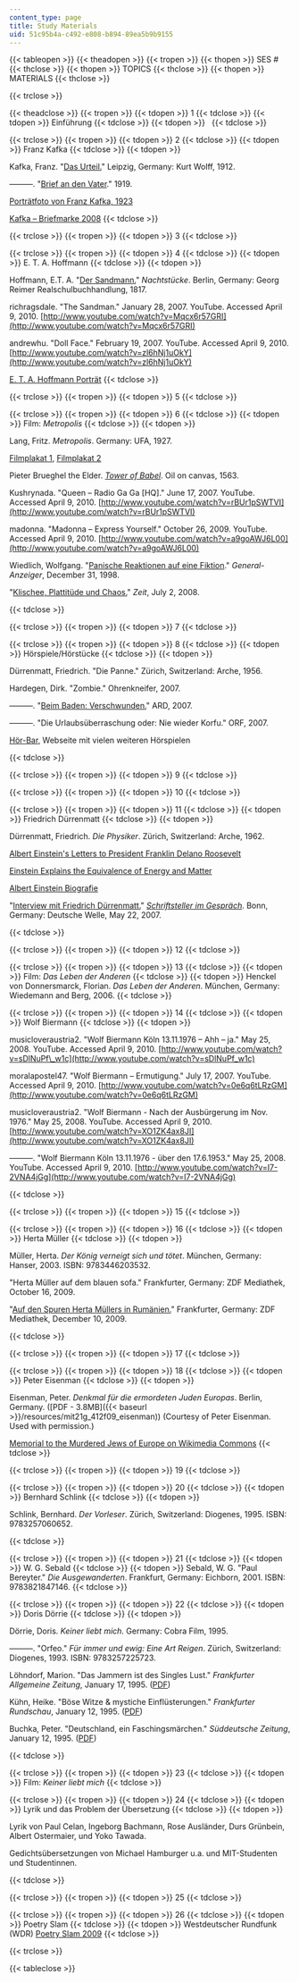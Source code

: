 ```yaml
---
content_type: page
title: Study Materials
uid: 51c95b4a-c492-e808-b894-89ea5b9b9155
---
```


{{< tableopen >}}
{{< theadopen >}}
{{< tropen >}}
{{< thopen >}}
SES #
{{< thclose >}}
{{< thopen >}}
TOPICS
{{< thclose >}}
{{< thopen >}}
MATERIALS
{{< thclose >}}

{{< trclose >}}

{{< theadclose >}}
{{< tropen >}}
{{< tdopen >}}
1
{{< tdclose >}}
{{< tdopen >}}
Einführung
{{< tdclose >}}
{{< tdopen >}}
 
{{< tdclose >}}

{{< trclose >}}
{{< tropen >}}
{{< tdopen >}}
2
{{< tdclose >}}
{{< tdopen >}}
Franz Kafka
{{< tdclose >}}
{{< tdopen >}}


Kafka, Franz. "[Das Urteil.](http://de.wikisource.org/wiki/Das_Urteil)" Leipzig, Germany: Kurt Wolff, 1912.

———. "[Brief an den Vater](http://de.wikisource.org/wiki/Brief_an_den_Vater)." 1919.

[Porträtfoto von Franz Kafka, 1923](http://commons.wikimedia.org/wiki/File:Kafka.jpg)

[Kafka – Briefmarke 2008](http://commons.wikimedia.org/wiki/File:DPAG_2008_Franz_Kafka.jpg)
{{< tdclose >}}

{{< trclose >}}
{{< tropen >}}
{{< tdopen >}}
3
{{< tdclose >}}

{{< trclose >}}
{{< tropen >}}
{{< tdopen >}}
4
{{< tdclose >}}
{{< tdopen >}}
E. T. A. Hoffmann
{{< tdclose >}}
{{< tdopen >}}


Hoffmann, E.T. A. "[Der Sandmann.](http://de.wikisource.org/wiki/Der_Sandmann)" _Nachtstücke_. Berlin, Germany: Georg Reimer Realschulbuchhandlung, 1817.

richragsdale. "The Sandman." January 28, 2007. YouTube. Accessed April 9, 2010. [http://www.youtube.com/watch?v=Mqcx6r57GRI](http://www.youtube.com/watch?v=Mqcx6r57GRI)

andrewhu. "Doll Face." February 19, 2007. YouTube. Accessed April 9, 2010. [http://www.youtube.com/watch?v=zl6hNj1uOkY](http://www.youtube.com/watch?v=zl6hNj1uOkY)

[E. T. A. Hoffmann Porträt](http://commons.wikimedia.org/wiki/File:ETA_Hoffmann.jpg)
{{< tdclose >}}

{{< trclose >}}
{{< tropen >}}
{{< tdopen >}}
5
{{< tdclose >}}

{{< trclose >}}
{{< tropen >}}
{{< tdopen >}}
6
{{< tdclose >}}
{{< tdopen >}}
Film: _Metropolis_
{{< tdclose >}}
{{< tdopen >}}


Lang, Fritz. _Metropolis_. Germany: UFA, 1927.

[Filmplakat 1](http://web.archive.org/web/20000919204437/www.uow.edu.au/~morgan/graphics/metro141.jpg), [Filmplakat 2](http://image3.examiner.com/images/blog/EXID5464/images/metropolis.jpg)

Pieter Brueghel the Elder. [_Tower of Babel_](http://en.wikipedia.org/wiki/File:Brueghel-tower-of-babel.jpg). Oil on canvas, 1563.

Kushrynada. "Queen – Radio Ga Ga \[HQ\]." June 17, 2007. YouTube. Accessed April 9, 2010. [http://www.youtube.com/watch?v=rBUr1pSWTVI](http://www.youtube.com/watch?v=rBUr1pSWTVI)

madonna. "Madonna – Express Yourself." October 26, 2009. YouTube. Accessed April 9, 2010. [http://www.youtube.com/watch?v=a9goAWJ6L00](http://www.youtube.com/watch?v=a9goAWJ6L00)

Wiedlich, Wolfgang. "[Panische Reaktionen auf eine Fiktion](http://www.general-anzeiger-bonn.de/themenarchiv/importfallback/ecealtsystem/Vermischtes-Panische-Reaktionen-auf-eine-Fiktion-article275899.html)." _General-Anzeiger_, December 31, 1998.

"[Klischee, Plattitüde und Chaos.](http://www.zeit.de/online/2008/27/metropolis-kritiken)" _Zeit_, July 2, 2008.


{{< tdclose >}}

{{< trclose >}}
{{< tropen >}}
{{< tdopen >}}
7
{{< tdclose >}}

{{< trclose >}}
{{< tropen >}}
{{< tdopen >}}
8
{{< tdclose >}}
{{< tdopen >}}
Hörspiele/Hörstücke
{{< tdclose >}}
{{< tdopen >}}


Dürrenmatt, Friedrich. "Die Panne." Zürich, Switzerland: Arche, 1956.

Hardegen, Dirk. "Zombie." Ohrenkneifer, 2007.

———. "[Beim Baden: Verschwunden.](http://www.ard.de/radio/hoerspieltage/-/id=667794/5oek9i/index.html)" ARD, 2007.

———. "Die Urlaubsüberraschung oder: Nie wieder Korfu." ORF, 2007.

[Hör-Bar](http://www.hoer-bar.de/top.php), Webseite mit vielen weiteren Hörspielen


{{< tdclose >}}

{{< trclose >}}
{{< tropen >}}
{{< tdopen >}}
9
{{< tdclose >}}

{{< trclose >}}
{{< tropen >}}
{{< tdopen >}}
10
{{< tdclose >}}

{{< trclose >}}
{{< tropen >}}
{{< tdopen >}}
11
{{< tdclose >}}
{{< tdopen >}}
Friedrich Dürrenmatt
{{< tdclose >}}
{{< tdopen >}}


Dürrenmatt, Friedrich. _Die Physiker_. Zürich, Switzerland: Arche, 1962.

[Albert Einstein's Letters to President Franklin Delano Roosevelt](http://hypertextbook.com/eworld/einstein.shtml)

[Einstein Explains the Equivalence of Energy and Matter](http://plato.stanford.edu/entries/equivME/)

[Albert Einstein Biografie](http://www.einsteingalerie.de/)

"[Interview mit Friedrich Dürrenmatt.](http://www.dw-world.de/popups/popup_single_mediaplayer/0,,2341536_type_audio_struct_9823_contentId_2341517,00.html)" [_Schriftsteller im Gespräch_](http://www.dw-world.de/dw/article/0,,2341517,00.html). Bonn, Germany: Deutsche Welle, May 22, 2007.


{{< tdclose >}}

{{< trclose >}}
{{< tropen >}}
{{< tdopen >}}
12
{{< tdclose >}}

{{< trclose >}}
{{< tropen >}}
{{< tdopen >}}
13
{{< tdclose >}}
{{< tdopen >}}
Film: _Das Leben der Anderen_
{{< tdclose >}}
{{< tdopen >}}
Henckel von Donnersmarck, Florian. _Das Leben der Anderen_. München, Germany: Wiedemann and Berg, 2006.
{{< tdclose >}}

{{< trclose >}}
{{< tropen >}}
{{< tdopen >}}
14
{{< tdclose >}}
{{< tdopen >}}
Wolf Biermann
{{< tdclose >}}
{{< tdopen >}}


musicloveraustria2. "Wolf Biermann Köln 13.11.1976 – Ahh – ja." May 25, 2008. YouTube. Accessed April 9, 2010. [http://www.youtube.com/watch?v=sDlNuPf\_w1c](http://www.youtube.com/watch?v=sDlNuPf_w1c)

moralapostel47. "Wolf Biermann – Ermutigung." July 17, 2007. YouTube. Accessed April 9, 2010. [http://www.youtube.com/watch?v=0e6q6tLRzGM](http://www.youtube.com/watch?v=0e6q6tLRzGM)

musicloveraustria2. "Wolf Biermann - Nach der Ausbürgerung im Nov. 1976." May 25, 2008. YouTube. Accessed April 9, 2010. [http://www.youtube.com/watch?v=XO1ZK4ax8JI](http://www.youtube.com/watch?v=XO1ZK4ax8JI)

———. "Wolf Biermann Köln 13.11.1976 - über den 17.6.1953." May 25, 2008. YouTube. Accessed April 9, 2010. [http://www.youtube.com/watch?v=I7-2VNA4jGg](http://www.youtube.com/watch?v=I7-2VNA4jGg)


{{< tdclose >}}

{{< trclose >}}
{{< tropen >}}
{{< tdopen >}}
15
{{< tdclose >}}

{{< trclose >}}
{{< tropen >}}
{{< tdopen >}}
16
{{< tdclose >}}
{{< tdopen >}}
Herta Müller
{{< tdclose >}}
{{< tdopen >}}


Müller, Herta. _Der König verneigt sich und tötet_. München, Germany: Hanser, 2003. ISBN: 9783446203532.

"Herta Müller auf dem blauen sofa." Frankfurter, Germany: ZDF Mediathek, October 16, 2009.

"[Auf den Spuren Herta Müllers in Rumänien.](http://www.zdf.de/ZDFmediathek/hauptnavigation/startseite#/beitrag/video/921524/Auf-den-Spuren-Herta-M%C3%BCllers-in-Rum%C3%A4nien)" Frankfurter, Germany: ZDF Mediathek, December 10, 2009.


{{< tdclose >}}

{{< trclose >}}
{{< tropen >}}
{{< tdopen >}}
17
{{< tdclose >}}

{{< trclose >}}
{{< tropen >}}
{{< tdopen >}}
18
{{< tdclose >}}
{{< tdopen >}}
Peter Eisenman
{{< tdclose >}}
{{< tdopen >}}


Eisenman, Peter. _Denkmal für die ermordeten Juden Europas_. Berlin, Germany. ([PDF - 3.8MB]({{< baseurl >}}/resources/mit21g_412f09_eisenman)) (Courtesy of Peter Eisenman. Used with permission.)

[Memorial to the Murdered Jews of Europe on Wikimedia Commons](http://commons.wikimedia.org/wiki/Category:Memorial_to_the_Murdered_Jews_of_Europe)
{{< tdclose >}}

{{< trclose >}}
{{< tropen >}}
{{< tdopen >}}
19
{{< tdclose >}}

{{< trclose >}}
{{< tropen >}}
{{< tdopen >}}
20
{{< tdclose >}}
{{< tdopen >}}
Bernhard Schlink
{{< tdclose >}}
{{< tdopen >}}


Schlink, Bernhard. _Der Vorleser_. Zürich, Switzerland: Diogenes, 1995. ISBN: 9783257060652.


{{< tdclose >}}

{{< trclose >}}
{{< tropen >}}
{{< tdopen >}}
21
{{< tdclose >}}
{{< tdopen >}}
W. G. Sebald
{{< tdclose >}}
{{< tdopen >}}
Sebald, W. G. "Paul Bereyter." _Die Ausgewanderten_. Frankfurt, Germany: Eichborn, 2001. ISBN: 9783821847146.
{{< tdclose >}}

{{< trclose >}}
{{< tropen >}}
{{< tdopen >}}
22
{{< tdclose >}}
{{< tdopen >}}
Doris Dörrie
{{< tdclose >}}
{{< tdopen >}}


Dörrie, Doris. _Keiner liebt mich_. Germany: Cobra Film, 1995.

———. "Orfeo." _Für immer und ewig: Eine Art Reigen_. Zürich, Switzerland: Diogenes, 1993. ISBN: 9783257225723.

Löhndorf, Marion. "Das Jammern ist des Singles Lust." _Frankfurter Allgemeine Zeitung_, January 17, 1995. ([PDF](http://www.deutsches-filminstitut.de/sozialgeschichte/mov/r047a.pdf))

Kühn, Heike. "Böse Witze & mystiche Einflüsterungen." _Frankfurter Rundschau_, January 12, 1995. ([PDF](http://www.deutsches-filminstitut.de/sozialgeschichte/mov/r047b.pdf))

Buchka, Peter. "Deutschland, ein Faschingsmärchen." _Süddeutsche Zeitung_, January 12, 1995. ([PDF](http://www.deutsches-filminstitut.de/sozialgeschichte/mov/r047c.pdf))


{{< tdclose >}}

{{< trclose >}}
{{< tropen >}}
{{< tdopen >}}
23
{{< tdclose >}}
{{< tdopen >}}
Film: _Keiner liebt mich_
{{< tdclose >}}

{{< trclose >}}
{{< tropen >}}
{{< tdopen >}}
24
{{< tdclose >}}
{{< tdopen >}}
Lyrik und das Problem der Übersetzung
{{< tdclose >}}
{{< tdopen >}}


Lyrik von Paul Celan, Ingeborg Bachmann, Rose Ausländer, Durs Grünbein, Albert Ostermaier, und Yoko Tawada.

Gedichtsübersetzungen von Michael Hamburger u.a. und MIT-Studenten und Studentinnen.


{{< tdclose >}}

{{< trclose >}}
{{< tropen >}}
{{< tdopen >}}
25
{{< tdclose >}}

{{< trclose >}}
{{< tropen >}}
{{< tdopen >}}
26
{{< tdclose >}}
{{< tdopen >}}
Poetry Slam
{{< tdclose >}}
{{< tdopen >}}
Westdeutscher Rundfunk (WDR) [Poetry Slam 2009](http://www.wdr.de/tv/poetryslam/)
{{< tdclose >}}

{{< trclose >}}

{{< tableclose >}}
